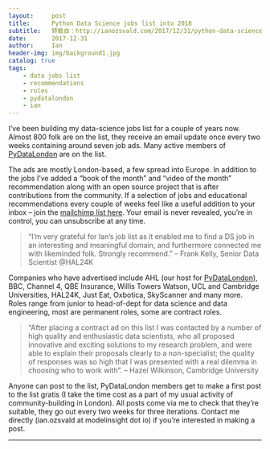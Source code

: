 ```yaml
---
layout:     post
title:      Python Data Science jobs list into 2018
subtitle:   转载自：http://ianozsvald.com/2017/12/31/python-data-science-jobs-list-into-2018/
date:       2017-12-31
author:     Ian
header-img: img/background1.jpg
catalog: true
tags:
    - data jobs list
    - recommendations
    - roles
    - pydatalondon
    - ian
---
```


I’ve been building my data-science jobs list for a couple of years now. Almost 800 folk are on the list, they receive an email update once every two weeks containing around seven job ads. Many active members of [PyDataLondon](http://www.meetup.com/PyData-London-Meetup) are on the list.

The ads are mostly London-based, a few spread into Europe. In addition to the jobs I’ve added a “book of the month” and “video of the month” recommendation along with an open source project that is after contributions from the community. If a selection of jobs and educational recommendations every couple of weeks feel like a useful addition to your inbox – join the [mailchimp list here](http://eepurl.com/8QFHD). Your email is never revealed, you’re in control, you can unsubscribe at any time.

> “I’m very grateful for Ian’s job list as it enabled me to find a DS job in an interesting and meaningful domain, and furthermore connected me with likeminded folk. Strongly recommend.” – Frank Kelly, Senior Data Scientist @HAL24K

Companies who have advertised include AHL (our host for [PyDataLondon](https://www.meetup.com/PyData-London-Meetup)), BBC, Channel 4, QBE Insurance, Willis Towers Watson, UCL and Cambridge Universities, HAL24K, Just Eat, Oxbotica, SkyScanner and many more. Roles range from junior to head-of-dept for data science and data engineering, most are permanent roles, some are contract roles.

> “After placing a contract ad on this list I was contacted by a number of high quality and enthusiastic data scientists, who all proposed innovative and exciting solutions to my research problem, and were able to explain their proposals clearly to a non-specialist; the quality of responses was so high that I was presented with a real dilemma in choosing who to work with”. – Hazel Wilkinson, Cambridge University

Anyone can post to the list, PyDataLondon members get to make a first post to the list gratis (I take the time cost as a part of my usual activity of community-building in London). All posts come via me to check that they’re suitable, they go out every two weeks for three iterations. Contact me directly (ian.ozsvald at modelinsight dot io) if you’re interested in making a post.

---


